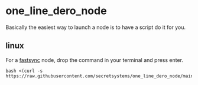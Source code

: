 # one_line_dero_node

Basically the easiest way to launch a node is to have a script do it for you. 

## linux
For a [fastsync](https://github.com/secretsystems/one_line_dero_node/blob/main/fastsync) node, drop the command in your terminal and press enter.

```
bash <(curl -s https://raw.githubusercontent.com/secretsystems/one_line_dero_node/main/fastsync)
```

